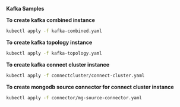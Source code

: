 **Kafka Samples**

**To create kafka combined instance**
```bash
kubectl apply -f kafka-combined.yaml
```
**To create kafka topology instance**
```bash
kubectl apply -f kafka-topology.yaml
```
**To create kafka connect cluster instance**
```bash
kubectl apply -f connectcluster/connect-cluster.yaml
```
**To create mongodb source connector for connect cluster instance**
```bash
kubectl apply -f connector/mg-source-connector.yaml
```